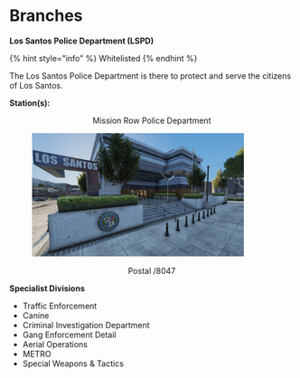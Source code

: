 # Branches

**Los Santos Police Department (LSPD)**

{% hint style="info" %}
Whitelisted
{% endhint %}

The Los Santos Police Department is there to protect and serve the citizens of Los Santos.

**Station(s):**

<p align="center"> 
  Mission Row Police Department
</p>

<figure><img src="../../../../.gitbook/assets/mrpd.jpg" alt="" width="375"><figcaption></figcaption></figure>

<p align="center"> 
  Postal /8047
</p>

**Specialist Divisions**

* Traffic Enforcement
* Canine
* Criminal Investigation Department
* Gang Enforcement Detail
* Aerial Operations
* METRO
* Special Weapons & Tactics
